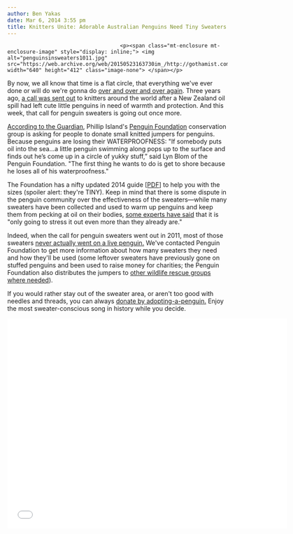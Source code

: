 ```yaml
---
author: Ben Yakas
date: Mar 6, 2014 3:55 pm
title: Knitters Unite: Adorable Australian Penguins Need Tiny Sweaters
---
```


	
										<p><span class="mt-enclosure mt-enclosure-image" style="display: inline;"> <img alt="penguinsinsweaters1011.jpg" src="https://web.archive.org/web/20150523163730im_/http://gothamist.com/attachments/arts_jen/penguinsinsweaters1011.jpg" width="640" height="412" class="image-none"> </span></p>

<p>By now, we all know that time is a flat circle, that everything we&apos;ve ever done or will do we&apos;re gonna do <a href="https://web.archive.org/web/20150523163730/http://www.youtube.com/watch?v=8xL3n0L5b8Q">over and over and over again</a>. Three years ago, <a href="https://web.archive.org/web/20150523163730/http://gothamist.com/2011/10/19/psa_please_knit_these_penguins_some.php">a call was sent out</a> to knitters around the world after a New Zealand oil spill had left cute little penguins in need of warmth and protection. And this week, that call for penguin sweaters is going out once more.</p>

<p><a href="https://web.archive.org/web/20150523163730/http://www.theguardian.com/world/2014/mar/06/wanted-knitters-to-create-jumpers-for-little-penguins?CMP=twt_fd">According to the Guardian</a>, Phillip Island&apos;s <a href="https://web.archive.org/web/20150523163730/http://penguinfoundation.org.au/">Penguin Foundation</a> conservation group is asking for people to donate small knitted jumpers for penguins. Because penguins are losing their WATERPROOFNESS: &quot;If somebody puts oil into the sea&#x2026;a little penguin swimming along pops up to the surface and finds out he&#x2019;s come up in a circle of yukky stuff,&#x201D; said Lyn Blom of the Penguin Foundation. &quot;The first thing he wants to do is get to shore because he loses all of his waterproofness.&quot;</p>

<p>The Foundation has a nifty updated 2014 guide [<a href="https://web.archive.org/web/20150523163730/http://penguinfoundation.org.au/assets/Wildlife-rehabilitation/penguin-jumper-pattern-2014.pdf">PDF</a>] to help you with the sizes (spoiler alert: they&apos;re TINY). Keep in mind that there is some dispute in the penguin community over the effectiveness of the sweaters&#x2014;while many sweaters have been collected and used to warm up penguins and keep them from pecking at oil on their bodies, <a href="https://web.archive.org/web/20150523163730/http://gothamist.com/2011/10/21/the_penguins_dont_need_your_sweater.php">some experts have said</a> that it is &quot;only going to stress it out even more than they already are.&quot;</p>

<p>Indeed, when the call for penguin sweaters went out in 2011, most of those sweaters <a href="https://web.archive.org/web/20150523163730/http://www.giantflightlessbirds.com/2011/10/the-great-penguin-sweater-fiasco/">never actually went on a live penguin.</a> We&apos;ve contacted Penguin Foundation to get more information about how many sweaters they need and how they&apos;ll be used (some leftover sweaters have previously gone on stuffed penguins and been used to raise money for charities; the Penguin Foundation also distributes the jumpers to <a href="https://web.archive.org/web/20150523163730/http://www.abc.net.au/local/audio/2014/03/05/3957423.htm">other wildlife rescue groups where needed</a>). </p>

<p>If you would rather stay out of the sweater area, or aren&apos;t too good with needles and threads, you can always <a href="https://web.archive.org/web/20150523163730/https://penguinfoundation.org.au/donation/">donate by adopting-a-penguin.</a> Enjoy the most sweater-conscious song in history while you decide.</p>

<p><iframe width="640" height="480" src="//web.archive.org/web/20150523163730if_/http://www.youtube.com/embed/LHQqqM5sr7g" frameborder="0" allowfullscreen></iframe></p>					
										
									
				